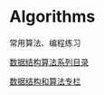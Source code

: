 # Algorithms
常用算法、编程练习

[数据结构算法系列目录](http://www.cnblogs.com/skywang12345/p/3603935.html)

[数据结构和算法专栏](http://blog.csdn.net/column/details/datastructure2.html)
